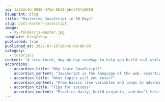 ```yaml
---
id: 1a2b3c4d-0010-475d-8610-bbc5f5fa0010
blueprint: blog
title: "Mastering JavaScript in 30 Days"
slug: post-master-javascript
image:
  - my-folder/js-master.jpg
template: blog/show
published: true
published_at: 2025-07-16T10:45:00+00:00
category:
  - tutorials
content: "A structured, day-by-day roadmap to help you build real-world JavaScript skills."
accordions:
  - accordion_title: "Why learn JavaScript?"
    accordion_content: "JavaScript is the language of the web, essential for interactive and dynamic web applications."
  - accordion_title: "What topics will you cover?"
    accordion_content: "From basics like variables and loops to advanced topics like asynchronous programming and frameworks."
  - accordion_title: "Tips for success"
    accordion_content: "Practice daily, build projects, and don’t hesitate to seek help from the community."
---
```

